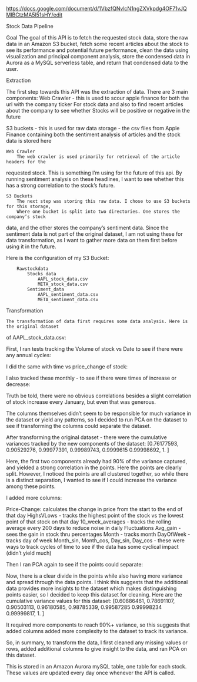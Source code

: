 https://docs.google.com/document/d/1VbzfQNvlcN1ngZXVkpdg4OF71vJQMlBCtzMA5l51sHY/edit






Stock Data Pipeline




Goal
	The goal of this API is to fetch the requested stock data, store the raw data in an Amazon 
S3 bucket, fetch some recent articles about the stock to see its performance and potential 
future performance, clean the data using visualization and principal component analysis, store the condensed data in Aurora as a MySQL serverless table, and return that condensed data to the user.

Extraction

The first step towards this API was the extraction of data. There are 3 main components:
Web Crawler - this is used to scour apple finance for both the url with the company ticker
	For stock data and also to find recent articles about the company to see whether
	Stocks will be positive or negative in the future

S3 buckets - this is used for raw data storage - the csv files from Apple Finance containing both the sentiment analysis of articles and the stock data is stored here

	Web Crawler
		The web crawler is used primarily for retrieval of the article headers for the 
requested stock. This is something I’m using for the future of this api. By running 
sentiment analysis on these headlines, I want to see whether this has a strong correlation to the stock’s future.  


	S3 Buckets 
		The next step was storing this raw data. I chose to use S3 buckets for this storage, 
		Where one bucket is split into two directories. One stores the company’s stock 
data, and the other stores the company’s sentiment data. Since the sentiment data 
is not part of the original dataset, I am not using these for data transformation, as I want to gather more data on them first before using it in the future.

Here is the configuration of my S3 Bucket:

		Rawstockdata 
			Stocks_data
				AAPL_stock_data.csv
				META_stock_data.csv
			Sentiment_data
				AAPL_sentiment_data.csv
				META_sentiment_data.csv

Transformation
	
	The transformation of data first requires some data analysis. Here is the original dataset 
of AAPL_stock_data.csv:


First, I ran tests tracking the Volume of stock vs Date to see if there were any annual cycles:



I did the same with time vs price_change of stock:
	

I also tracked these monthly - to see if there were times of increase or decrease:


Truth be told, there were no obvious correlations besides a slight correlation of stock increase every January, but even that was generous.

The columns themselves didn’t seem to be responsible for much variance in the dataset or yield any patterns, so I decided to run PCA on the dataset to see if transforming the columns could separate the dataset.


After transforming the original dataset - there were the cumulative variances tracked by the new components of the dataset:  [0.76177593, 0.90529276, 0.99977391, 0.99989743, 0.9999615  0.99998692, 1.        ]

Here, the first two components already had 90% of the variance captured, and yielded a strong correlation in the points. Here the points are clearly split. However, I noticed the points are all clustered together, so while there is a distinct separation, I wanted to see if I could increase the variance among these points.

I added more columns: 

Price-Change: calculates the change in price from the start to the end of that day
HighsVLows - tracks the highest point of the stock vs the lowest point of that stock on that day
10_week_averages - tracks the rolling average every 200 days to reduce noise in daily 
Fluctuations
Avg_gain - sees the gain in  stock thru percentages
Month - tracks month
DayOfWeek - tracks day of week 
Month_sin, Month_cos, Day_sin, Day_cos - these were ways to track cycles of time to see if the 
data has some cyclical impact (didn’t yield much)

Then I ran PCA again to see if the points could separate:




Now, there is a clear divide in the points while also having more variance and spread through the data points. I think this suggests that the additional data provides more insights to the dataset which makes distinguishing points easier, so I decided to keep this dataset for cleaning. Here are the cumulative variance values for this dataset:
[0.60886461, 0.78691107, 0.90503113, 0.96180585, 0.98785339, 0.99587285
 0.99998234 0.99999817, 1.   ]

It required more components to reach 90%+ variance, so this suggests that added columns added more complexity to the dataset to track its variance.

So, in summary, to transform the data, I first cleaned any missing values or rows, added additional columns to give insight to the data, and ran PCA on this dataset.

This is stored in an Amazon Aurora mySQL table, one table for each stock. These values are updated every day once whenever the API is called. 

